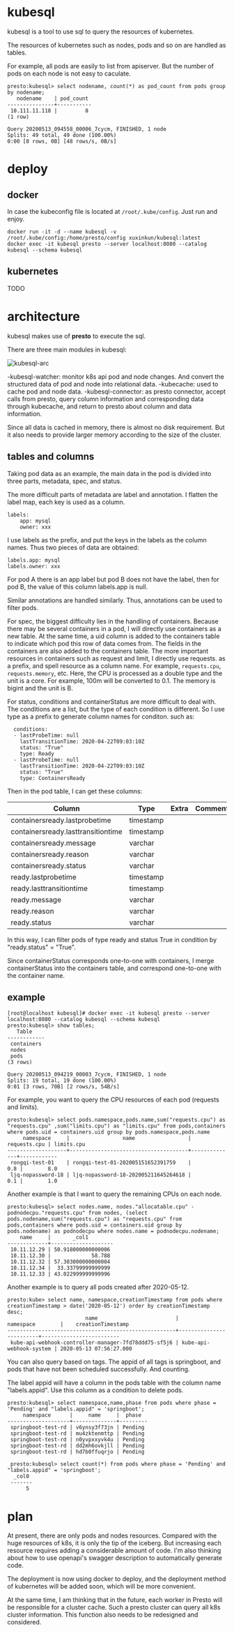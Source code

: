 # kubesql

kubesql is a tool to use sql to query the resources of kubernetes.

The resources of kubernetes such as nodes, pods and so on are handled as tables.

For example, all pods are easily to list from apiserver. But the number of pods on each node is not easy to caculate.

```
presto:kubesql> select nodename, count(*) as pod_count from pods group by nodename;
   nodename    | pod_count 
---------------+-----------
 10.111.11.118 |         8 
(1 row)

Query 20200513_094558_00006_7cycm, FINISHED, 1 node
Splits: 49 total, 49 done (100.00%)
0:00 [8 rows, 0B] [48 rows/s, 0B/s]
```

# deploy

## docker

In case the kubeconfig file is located at `/root/.kube/config`. Just run and enjoy.

```
docker run -it -d --name kubesql -v /root/.kube/config:/home/presto/config xuxinkun/kubesql:latest
docker exec -it kubesql presto --server localhost:8080 --catalog kubesql --schema kubesql
```

## kubernetes

TODO

# architecture

kubesql makes use of **presto** to execute the sql. 

There are three main modules in kubesql:

![kubesql-arc](https://xuxinkun.github.io/img/kubesql/kubesql.png)


-kubesql-watcher: monitor k8s api pod and node changes. And convert the structured data of pod and node into relational data.
-kubecache: used to cache pod and node data.
-kubesql-connector: as presto connector, accept calls from presto, query column information and corresponding data through kubecache, and return to presto about column and data information.

Since all data is cached in memory, there is almost no disk requirement. But it also needs to provide larger memory according to the size of the cluster.

## tables and columns

Taking pod data as an example, the main data in the pod is divided into three parts, metadata, spec, and status.

The more difficult parts of metadata are label and annotation. I flatten the label map, each key is used as a column.

```
labels:
    app: mysql
    owner: xxx
```

I use labels as the prefix, and put the keys in the labels as the column names. Thus two pieces of data are obtained:


``` 
labels.app: mysql
labels.owner: xxx
```

For pod A there is an app label but pod B does not have the label, then for pod B, the value of this column labels.app is null.


Similar annotations are handled similarly. Thus, annotations can be used to filter pods.

For spec, the biggest difficulty lies in the handling of containers. Because there may be several containers in a pod, I will directly use containers as a new table. At the same time, a uid column is added to the containers table to indicate which pod this row of data comes from. The fields in the containers are also added to the containers table. The more important resources in containers such as request and limit, I directly use requests. as a prefix, and spell resource as a column name. For example, `requests.cpu`,` requests.memory`, etc. Here, the CPU is processed as a double type and the unit is a core. For example, 100m will be converted to 0.1. The memory is bigint and the unit is B.

For status, conditions and containerStatus are more difficult to deal with. The conditions are a list, but the type of each condition is different. So I use type as a prefix to generate column names for conditon. such as:

``` 
  conditions:
  - lastProbeTime: null
    lastTransitionTime: 2020-04-22T09:03:10Z
    status: "True"
    type: Ready
  - lastProbeTime: null
    lastTransitionTime: 2020-04-22T09:03:10Z
    status: "True"
    type: ContainersReady
```

Then in the pod table, I can get these columns:

|                Column                 |   Type    | Extra | Comment |
|---------------------------------------|-----------|-------|---------|
| containersready.lastprobetime         | timestamp |       |         |
| containersready.lasttransitiontime    | timestamp |       |         |
| containersready.message               | varchar   |       |         |
| containersready.reason                | varchar   |       |         |
| containersready.status                | varchar   |       |         |
| ready.lastprobetime                   | timestamp |       |         |
| ready.lasttransitiontime              | timestamp |       |         |
| ready.message                         | varchar   |       |         |
| ready.reason                          | varchar   |       |         |
| ready.status                          | varchar   |       |         |

In this way, I can filter pods of type ready and status True in condition by "ready.status" = "True".

Since containerStatus corresponds one-to-one with containers, I merge containerStatus into the containers table, and correspond one-to-one with the container name.

## example

```
[root@localhost kubesql]# docker exec -it kubesql presto --server localhost:8080 --catalog kubesql --schema kubesql
presto:kubesql> show tables;
   Table    
------------
 containers 
 nodes      
 pods       
(3 rows)

Query 20200513_094219_00003_7cycm, FINISHED, 1 node
Splits: 19 total, 19 done (100.00%)
0:01 [3 rows, 70B] [2 rows/s, 54B/s]
```


For example, you want to query the CPU resources of each pod (requests and limits).


```
presto:kubesql> select pods.namespace,pods.name,sum("requests.cpu") as "requests.cpu" ,sum("limits.cpu") as "limits.cpu" from pods,containers where pods.uid = containers.uid group by pods.namespace,pods.name
     namespace     |                 name                 | requests.cpu | limits.cpu 
-------------------+--------------------------------------+--------------+------------
 rongqi-test-01    | rongqi-test-01-202005151652391759    |          0.8 |        8.0 
 ljq-nopassword-18 | ljq-nopassword-18-202005211645264618 |          0.1 |        1.0 
```

Another example is that I want to query the remaining CPUs on each node.

```
presto:kubesql> select nodes.name, nodes."allocatable.cpu" - podnodecpu."requests.cpu" from nodes, (select pods.nodename,sum("requests.cpu") as "requests.cpu" from pods,containers where pods.uid = containers.uid group by pods.nodename) as podnodecpu where nodes.name = podnodecpu.nodename;
    name     |       _col1        
-------------+--------------------
 10.11.12.29 | 50.918000000000006 
 10.11.12.30 |             58.788 
 10.11.12.32 | 57.303000000000004 
 10.11.12.34 |  33.33799999999999 
 10.11.12.33 | 43.022999999999996 
```

Another example is to query all pods created after 2020-05-12.

```
presto:kube> select name, namespace,creationTimestamp from pods where creationTimestamp > date('2020-05-12') order by creationTimestamp desc;
                         name                         |        namespace        |    creationTimestamp    
------------------------------------------------------+-------------------------+-------------------------
 kube-api-webhook-controller-manager-7fd78ddd75-sf5j6 | kube-api-webhook-system | 2020-05-13 07:56:27.000 
```

You can also query based on tags. The appid of all tags is springboot, and pods that have not been scheduled successfully. And counting.


The label appid will have a column in the pods table with the column name "labels.appid". Use this column as a condition to delete pods.

```
presto:kubesql> select namespace,name,phase from pods where phase = 'Pending' and "labels.appid" = 'springboot';
     namespace      |     name     |  phase  
--------------------+--------------+---------
 springboot-test-rd | v6ynsy3f73jn | Pending 
 springboot-test-rd | mu4zktenmttp | Pending 
 springboot-test-rd | n0yvpxxyvk4u | Pending 
 springboot-test-rd | dd2mh6ovkjll | Pending 
 springboot-test-rd | hd7b0ffuqrjo | Pending
 
 presto:kubesql> select count(*) from pods where phase = 'Pending' and "labels.appid" = 'springboot';
  _col0 
 -------
      5 
```

# plan

At present, there are only pods and nodes resources. Compared with the huge resources of k8s, it is only the tip of the iceberg. But increasing each resource requires adding a considerable amount of code. I'm also thinking about how to use openapi's swagger description to automatically generate code.


The deployment is now using docker to deploy, and the deployment method of kubernetes will be added soon, which will be more convenient.


At the same time, I am thinking that in the future, each worker in Presto will be responsible for a cluster cache. Such a presto cluster can query all k8s cluster information. This function also needs to be redesigned and considered.